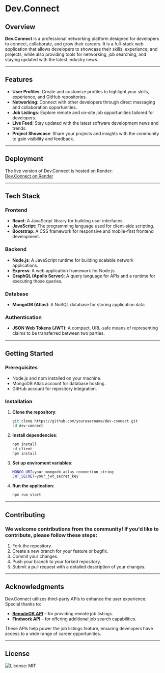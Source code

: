 # Dev.Connect

## Overview  
**Dev.Connect** is a professional networking platform designed for developers to connect, collaborate, and grow their careers. It is a full-stack web application that allows developers to showcase their skills, experience, and projects, while also providing tools for networking, job searching, and staying updated with the latest industry news.

---

## Features  
- **User Profiles**: Create and customize profiles to highlight your skills, experience, and GitHub repositories.  
- **Networking**: Connect with other developers through direct messaging and collaboration opportunities.  
- **Job Listings**: Explore remote and on-site job opportunities tailored for developers.  
- **Live Feed**: Stay updated with the latest software development news and trends.  
- **Project Showcase**: Share your projects and insights with the community to gain visibility and feedback.  

---

## Deployment  
The live version of Dev.Connect is hosted on Render:  
[Dev.Connect on Render](https://dev-connect-1-eiz8.onrender.com/)

---

## Tech Stack  

### Frontend  
- **React**: A JavaScript library for building user interfaces.  
- **JavaScript**: The programming language used for client-side scripting.  
- **Bootstrap**: A CSS framework for responsive and mobile-first frontend development.  

### Backend  
- **Node.js**: A JavaScript runtime for building scalable network applications.  
- **Express**: A web application framework for Node.js.  
- **GraphQL (Apollo Server)**: A query language for APIs and a runtime for executing those queries.  

### Database  
- **MongoDB (Atlas)**: A NoSQL database for storing application data.  

### Authentication  
- **JSON Web Tokens (JWT)**: A compact, URL-safe means of representing claims to be transferred between two parties.  

---

## Getting Started  

### Prerequisites  
- Node.js and npm installed on your machine.  
- MongoDB Atlas account for database hosting.  
- GitHub account for repository integration.  

### Installation  
1. **Clone the repository**:  
   ```bash  
   git clone https://github.com/yourusername/dev-connect.git  
   cd dev-connect  
2. **Install dependencies**:
   ```bash  
   npm install  
   cd client  
   npm install  
3. **Set up enviroment variables**:
   ```bash  
   MONGO_URI=your_mongodb_atlas_connection_string  
   JWT_SECRET=your_jwt_secret_key  
4. **Run the application**:
    ```bash  
   npm run start 

---

## Contributing

### We welcome contributions from the community! If you'd like to contribute, please follow these steps:
1. Fork the repository.
2. Create a new branch for your feature or bugfix.
3. Commit your changes.
4. Push your branch to your forked repository.
5. Submit a pull request with a detailed description of your changes.

---

## Acknowledgments  

Dev.Connect utilizes third-party APIs to enhance the user experience. Special thanks to:  

- **[RemoteOK API](https://remoteok.io/api)** – for providing remote job listings.  
- **[Findwork API](https://findwork.dev/api/jobs/)** – for offering additional job search capabilities.  

These APIs help power the job listings feature, ensuring developers have access to a wide range of career opportunities.

---

## License
![License: MIT](https://img.shields.io/badge/License-MIT-yellow.svg)
